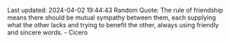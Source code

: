 Last updated: 2024-04-02 19:44:43
Random Quote: The rule of friendship means there should be mutual sympathy between them, each supplying what the other lacks and trying to benefit the other, always using friendly and sincere words. - Cicero